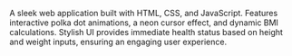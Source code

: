 A sleek web application built with HTML, CSS, and JavaScript. Features interactive polka dot animations, a neon cursor effect, and dynamic BMI calculations. Stylish UI provides immediate health status based on height and weight inputs, ensuring an engaging user experience.
